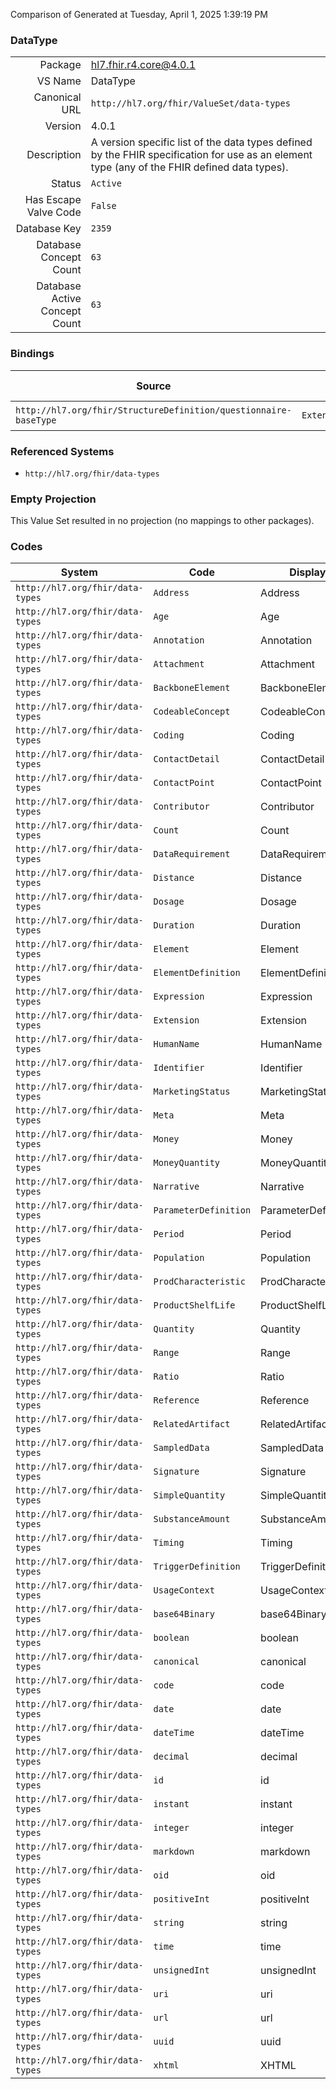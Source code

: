 Comparison of 
Generated at Tuesday, April 1, 2025 1:39:19 PM

### DataType

|      |     |
| ---: | --- |
| Package | hl7.fhir.r4.core@4.0.1 |
| VS Name | DataType |
| Canonical URL | `http://hl7.org/fhir/ValueSet/data-types` |
| Version | 4.0.1 |
| Description | A version specific list of the data types defined by the FHIR specification for use as an element  type (any of the FHIR defined data types). |
| Status | `Active` |
| Has Escape Valve Code | `False` |
| Database Key | `2359` |
| Database Concept Count | `63` |
| Database Active Concept Count | `63` |
### Bindings

| Source | Element | Binding | Strength | Element Short |
| ------ | ------- | ------- | -------- | ------------- |
| `http://hl7.org/fhir/StructureDefinition/questionnaire-baseType` | `Extension.value[x]` | `http://hl7.org/fhir/ValueSet/data-types\|4.0.1` | `Required` | Value of extension |

### Referenced Systems

* `http://hl7.org/fhir/data-types`
### Empty Projection

This Value Set resulted in no projection (no mappings to other packages).

### Codes

| System | Code | Display |
| ------ | ---- | ------- |
| `http://hl7.org/fhir/data-types` | `Address` | Address |
| `http://hl7.org/fhir/data-types` | `Age` | Age |
| `http://hl7.org/fhir/data-types` | `Annotation` | Annotation |
| `http://hl7.org/fhir/data-types` | `Attachment` | Attachment |
| `http://hl7.org/fhir/data-types` | `BackboneElement` | BackboneElement |
| `http://hl7.org/fhir/data-types` | `CodeableConcept` | CodeableConcept |
| `http://hl7.org/fhir/data-types` | `Coding` | Coding |
| `http://hl7.org/fhir/data-types` | `ContactDetail` | ContactDetail |
| `http://hl7.org/fhir/data-types` | `ContactPoint` | ContactPoint |
| `http://hl7.org/fhir/data-types` | `Contributor` | Contributor |
| `http://hl7.org/fhir/data-types` | `Count` | Count |
| `http://hl7.org/fhir/data-types` | `DataRequirement` | DataRequirement |
| `http://hl7.org/fhir/data-types` | `Distance` | Distance |
| `http://hl7.org/fhir/data-types` | `Dosage` | Dosage |
| `http://hl7.org/fhir/data-types` | `Duration` | Duration |
| `http://hl7.org/fhir/data-types` | `Element` | Element |
| `http://hl7.org/fhir/data-types` | `ElementDefinition` | ElementDefinition |
| `http://hl7.org/fhir/data-types` | `Expression` | Expression |
| `http://hl7.org/fhir/data-types` | `Extension` | Extension |
| `http://hl7.org/fhir/data-types` | `HumanName` | HumanName |
| `http://hl7.org/fhir/data-types` | `Identifier` | Identifier |
| `http://hl7.org/fhir/data-types` | `MarketingStatus` | MarketingStatus |
| `http://hl7.org/fhir/data-types` | `Meta` | Meta |
| `http://hl7.org/fhir/data-types` | `Money` | Money |
| `http://hl7.org/fhir/data-types` | `MoneyQuantity` | MoneyQuantity |
| `http://hl7.org/fhir/data-types` | `Narrative` | Narrative |
| `http://hl7.org/fhir/data-types` | `ParameterDefinition` | ParameterDefinition |
| `http://hl7.org/fhir/data-types` | `Period` | Period |
| `http://hl7.org/fhir/data-types` | `Population` | Population |
| `http://hl7.org/fhir/data-types` | `ProdCharacteristic` | ProdCharacteristic |
| `http://hl7.org/fhir/data-types` | `ProductShelfLife` | ProductShelfLife |
| `http://hl7.org/fhir/data-types` | `Quantity` | Quantity |
| `http://hl7.org/fhir/data-types` | `Range` | Range |
| `http://hl7.org/fhir/data-types` | `Ratio` | Ratio |
| `http://hl7.org/fhir/data-types` | `Reference` | Reference |
| `http://hl7.org/fhir/data-types` | `RelatedArtifact` | RelatedArtifact |
| `http://hl7.org/fhir/data-types` | `SampledData` | SampledData |
| `http://hl7.org/fhir/data-types` | `Signature` | Signature |
| `http://hl7.org/fhir/data-types` | `SimpleQuantity` | SimpleQuantity |
| `http://hl7.org/fhir/data-types` | `SubstanceAmount` | SubstanceAmount |
| `http://hl7.org/fhir/data-types` | `Timing` | Timing |
| `http://hl7.org/fhir/data-types` | `TriggerDefinition` | TriggerDefinition |
| `http://hl7.org/fhir/data-types` | `UsageContext` | UsageContext |
| `http://hl7.org/fhir/data-types` | `base64Binary` | base64Binary |
| `http://hl7.org/fhir/data-types` | `boolean` | boolean |
| `http://hl7.org/fhir/data-types` | `canonical` | canonical |
| `http://hl7.org/fhir/data-types` | `code` | code |
| `http://hl7.org/fhir/data-types` | `date` | date |
| `http://hl7.org/fhir/data-types` | `dateTime` | dateTime |
| `http://hl7.org/fhir/data-types` | `decimal` | decimal |
| `http://hl7.org/fhir/data-types` | `id` | id |
| `http://hl7.org/fhir/data-types` | `instant` | instant |
| `http://hl7.org/fhir/data-types` | `integer` | integer |
| `http://hl7.org/fhir/data-types` | `markdown` | markdown |
| `http://hl7.org/fhir/data-types` | `oid` | oid |
| `http://hl7.org/fhir/data-types` | `positiveInt` | positiveInt |
| `http://hl7.org/fhir/data-types` | `string` | string |
| `http://hl7.org/fhir/data-types` | `time` | time |
| `http://hl7.org/fhir/data-types` | `unsignedInt` | unsignedInt |
| `http://hl7.org/fhir/data-types` | `uri` | uri |
| `http://hl7.org/fhir/data-types` | `url` | url |
| `http://hl7.org/fhir/data-types` | `uuid` | uuid |
| `http://hl7.org/fhir/data-types` | `xhtml` | XHTML |
